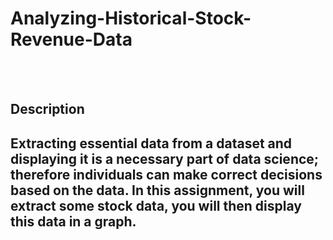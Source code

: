 # Analyzing-Historical-Stock-Revenue-Data
<br><br>
<h2>Description<h2>
<p>Extracting essential data from a dataset and displaying it is a necessary part of data science; therefore individuals can make correct decisions based on the data. In this assignment, you will extract some stock data, you will then display this data in a graph.<p>
